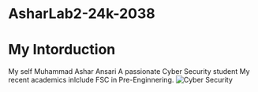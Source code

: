 # AsharLab2-24k-2038
# My Intorduction
My self Muhammad Ashar Ansari        A passionate Cyber Security student
My recent academics inlclude FSC in Pre-Enginnering.
![Cyber Security](https://github.com/user-attachments/assets/57432a42-28a2-4eba-a1f3-f7055c4d4bde)
